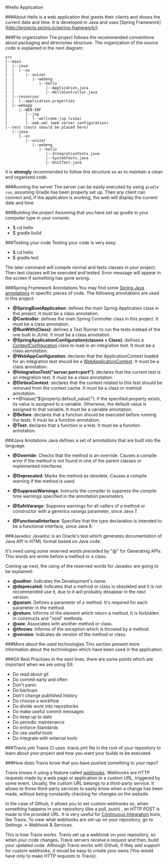 #Hello Application

###About
Hello is a web application that greets their clients and shows the current date and time. It is developed in Java and uses [Spring Framework] (http://projects.spring.io/spring-framework/).

###File organization
The project follows the recommended conventions about packaging and directories structure. The organization of the source code is explained in the next diagram:

```
src
|--main
|  |--java
|  |  |--es
|  |     |--unizar
|  |        |--webeng
|  |           |--hello
|  |              |--Application.java
|  |              |--HelloController.java
|  |--resources
|  |  |--application.properties
|  |--webapp
|     |--WEB-INF
|        |--jsp
|        |  |--wellcome.jsp (view)
|        |--web.xml (web server configuration)
|--test (tests should be placed here)
   |--java
      |--es
         |--unizar
            |--webeng
               |--hello
                  |--IntegrationTests.java
                  |--SystemTests.java
                  |--UnitTest.java
```

It is **strongly** recommended to follow this structure so as to maintain a clean and organized code.

###Running the server
The server can be easily executed by using `gradle run`, assuming Gradle has been properly set up. Then any client can connect and, if the application is working, the web will display the current date and time.

###Building the project
Assuming that you have set up gradle in your computer type in your console:
*	$ cd hello
*	$ gradle build
	
###Testing your code
Testing your code is very easy. 
*	$ cd hello
*	$ gradle test

The later command will compile normal and tests classes in your project. Then test classes will be executed and tested.
Error message will appear in the screen if something has gone wrong.
	
	

###Spring Framework Annotations
You may find some [Spring Java annotations](http://docs.spring.io/spring/docs/current/javadoc-api/org/springframework/context/annotation/package-tree.html) in specific pieces of code. The following annotations are used in this project:
* **@SpringBootApplication**: defines the main Spring Application class in this project. It must be a class annotation.
* **@Controller**: defines the main Spring Controller class in this project. It must be a class annotation.
* **@RunWith(Class)**: defines a Test Runner to run the tests instead of the one built in JUnit. It must be a class annotation.
* **@SpringApplicationConfiguration(classes = Class)**: defines a [ContextConfiguration](http://docs.spring.io/spring-framework/docs/4.1.7.RELEASE/javadoc-api/org/springframework/test/context/ContextConfiguration.html) class to load in an integration test. It must be a class annotation.
* **@WebAppConfiguration**: declares that the ApplicationContext loaded for an integration test should be a [WebApplicationContext](http://docs.spring.io/spring-framework/docs/3.2.0.BUILD-SNAPSHOT/api/org/springframework/test/context/web/WebAppConfiguration.html). It must be a class annotation.
* **@IntegrationTest("server.port=port")**: declares that the current test is an integration test. It must be a class annotation.
* **@DirtiesContext**: declares that the context related to this test should be removed from the context cache. It must be a class or method annotation.
* **@Value("${property:default_value}"): if the specified property exists, its value is assigned to a variable. Otherwise, the default value is assigned to that variable. It must be a variable annotation.
* **@Before**: declares that a function should be executed before running the tests. It must be a function annotation.
* **@Test**: declares that a function is a test. It must be a function annotation.

###Java Anotations
Java defines a set of annotations that are built into the language.

* **@Override**: Checks that the method is an override. Causes a compile error if the method is not found in one of the parent classes or implemented interfaces.

* **@Deprecated**: Marks the method as obsolete. Causes a compile warning if the method is used.

* **@SuppressWarnings**: Instructs the compiler to suppress the compile time warnings specified in the annotation parameters.

* **@SafeVarargs**: Suppress warnings for all callers of a method or constructor with a generics varargs parameter, since Java 7.

* **@FunctionalInterface**: Specifies that the type declaration is intended to be a functional interface, since Java 8.

###Javadoc
Javadoc is an Oracle's tool which generates documentation of Java API in HTML format based on Java code.

It's need using some reserved words preceded by "@" for Generating APIs. This words are wrote before a method or a class.

Coming up next, the using of the reserved words for Javadoc are going to be explained:

* **@author**: Indicates the Development's name.
* **@deprecated**: Indicates that a method or class is obsoleted and it is not recommended use it, due to it will probably desapear in the next version.
* **@param**: Defines a parameter of a method. It's required for each parameter in the method.
* **@return**: Informs of the element which return a method. It is forbidden in constructs and "void" methods.
* **@see**: Associates with another method or class.
* **@throws**: Informs of the exception which is throwed by a method.
* **@version**: Indicates de version of the method or class.

###More about the used technologies
This section present more information about the technologies which have been used in the application.


###Git Best Practises
In the next lines, there are some points which are important when we are using Git:

* Do read about git
* Do commit early and often
* Don't panic
* Do backups
* Don't change published history
* Do choose a workflow
* Do divide work into repositories
* Do make useful commit messages
* Do keep up to date
* Do periodic maintenance
* Do enforce Standards
* Do use useful tools
* Do integrate with external tools


###Travis.yml
Travis CI uses .travis.yml file in the root of your repository to learn about your project and how you want your builds to be executed.


###How does Travis know that you have pushed something to your repo?

Travis knows it using a feature called [webhooks](https://en.wikipedia.org/wiki/Webhook). Webhooks are HTTP requests made by a web page or application to a custom URL, triggered by some event. Usually, the custom URL belongs to a third-party service.
It allows to those third-party services to easily know when a change has been made, without being constantly checking for changes on the website.

In the case of Github, it allows you to set custom webhooks so, when something happens in your repository (like a pull, push) , an HTTP POST is made to the provided URL. It is very useful for [Continuous Integration](https://en.wikipedia.org/wiki/Continuous_integration) tools, like Travis. To view what webhooks are set-up on your repository, go to Settings -> Webhook & Services.

This is how Travis works. Travis set up a webhook on your repository, so when your code changes, Travis servers receive a request and then, build your updated code. Although Travis works with Github, if they add support for custom webhooks, it would be easy to create your owns (You would have only to make HTTP requests to Travis). 

